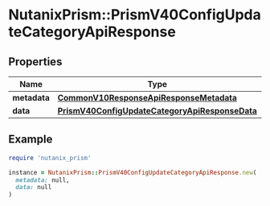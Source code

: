 # NutanixPrism::PrismV40ConfigUpdateCategoryApiResponse

## Properties

| Name | Type | Description | Notes |
| ---- | ---- | ----------- | ----- |
| **metadata** | [**CommonV10ResponseApiResponseMetadata**](CommonV10ResponseApiResponseMetadata.md) |  | [optional] |
| **data** | [**PrismV40ConfigUpdateCategoryApiResponseData**](PrismV40ConfigUpdateCategoryApiResponseData.md) |  | [optional] |

## Example

```ruby
require 'nutanix_prism'

instance = NutanixPrism::PrismV40ConfigUpdateCategoryApiResponse.new(
  metadata: null,
  data: null
)
```

